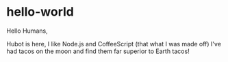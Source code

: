 # hello-world
Hello Humans,

Hubot is here, I like Node.js and CoffeeScript (that what I was made off)
I've had tacos on the moon and find them far superior to Earth tacos!
